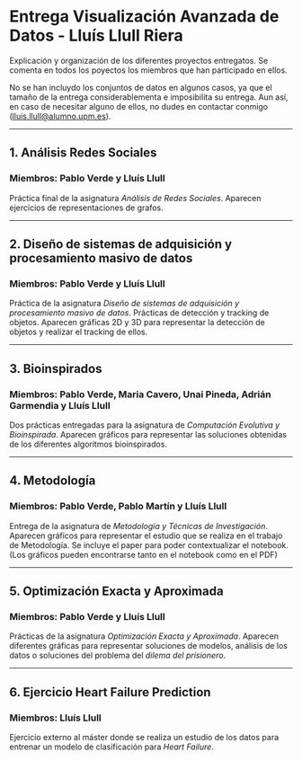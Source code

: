 # Entrega Visualización Avanzada de Datos - Lluís Llull Riera

Explicación y organización de los diferentes proyectos entregatos. Se comenta en todos los poyectos los miembros que han participado en ellos.

No se han incluydo los conjuntos de datos en algunos casos, ya que el tamaño de la entrega considerablementa e imposibilita su entrega. Aun así, en caso de necesitar alguno de ellos, no dudes en contactar conmigo (lluis.llull@alumno.upm.es).

---

## 1. Análisis Redes Sociales
### Miembros: Pablo Verde y Lluís Llull
Práctica final de la asignatura *Análisis de Redes Sociales*. Aparecen ejercicios de representaciones de grafos.

---

## 2. Diseño de sistemas de adquisición y procesamiento masivo de datos
### Miembros: Pablo Verde y Lluís Llull
Práctica de la asignatura *Diseño de sistemas de adquisición y procesamiento masivo de datos*. Prácticas de detección y tracking de objetos. Aparecen gráficas 2D y 3D para representar la detección de objetos y realizar el tracking de ellos.

---

## 3. Bioinspirados
### Miembros: Pablo Verde, Maria Cavero, Unai Pineda, Adrián Garmendia y Lluís Llull
Dos prácticas entregadas para la asignatura de *Computación Evolutiva y Bioinspirada*. Aparecen gráficos para representar las soluciones obtenidas de los diferentes algoritmos bioinspirados.

---

## 4. Metodología
### Miembros: Pablo Verde, Pablo Martín y Lluís Llull
Entrega de la asignatura de *Metodología y Técnicas de Investigación*. Aparecen gráficos para representar el estudio que se realiza en el trabajo de Metodología. Se incluye el paper para poder contextualizar el notebook. (Los gráficos pueden encontrarse tanto en el notebook como en el PDF)

---

## 5. Optimización Exacta y Aproximada
### Miembros: Pablo Verde y Lluís Llull
Prácticas de la asignatura *Optimización Exacta y Aproximada*. Aparecen diferentes gráficas para representar soluciones de modelos, análisis de los datos o soluciones del problema del *dilema del prisionero*.

---

## 6. Ejercicio Heart Failure Prediction
### Miembros: Lluís Llull
Ejercicio externo al máster donde se realiza un estudio de los datos para entrenar un modelo de clasificación para *Heart Failure*.
